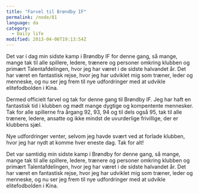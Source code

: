 ```yaml
---
title: "Farvel til Brøndby IF"
permalink: /node/81
language: da
category:
  - Daily life
modified: 2013-04-06T19:13:54Z
---
```


Det var i dag min sidste kamp i Brøndby IF for denne gang, så mange, mange tak til alle spillere, ledere, trænere og personer omkring klubben og primært Talentafdelingen, hvor jeg har været i de sidste halvandet år. Det har været en fantastisk rejse, hvor jeg har udviklet mig som træner, leder og menneske, og nu ser jeg frem til nye udfordringer med at udvikle elitefodbolden i Kina.



Dermed officielt farvel og tak for denne gang til Brøndby IF. Jeg har haft en fantastisk tid i klubben og mødt mange dygtige og kompentente mennesker. Tak for alle spillerne fra årgang 92, 93, 94 og til dels også 95, tak til alle trænere, ledere, ansatte og ikke mindst de uvurderlige frivillige, der er klubbens sjæl.



Nye udfordringer venter, selvom jeg havde svært ved at forlade klubben, hvor jeg har nydt at komme hver eneste dag. Tak for alt!



Det var samtidig min sidste kamp i Brøndby for denne gang, så mange, mange tak til alle spillere, ledere, trænere og personer omkring klubben og primært Talentafdelingen, hvor jeg har været i de sidste halvandet år. Det har været en fantastisk rejse, hvor jeg har udviklet mig som træner, leder og menneske, og nu ser jeg frem til nye udfordringer med at udvikle elitefodbolden i Kina.
